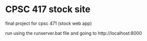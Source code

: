 # CPSC 417 stock site
 final project for cpsc 471 (stock web app)

run using the runserver.bat file and going to http://localhost:8000
